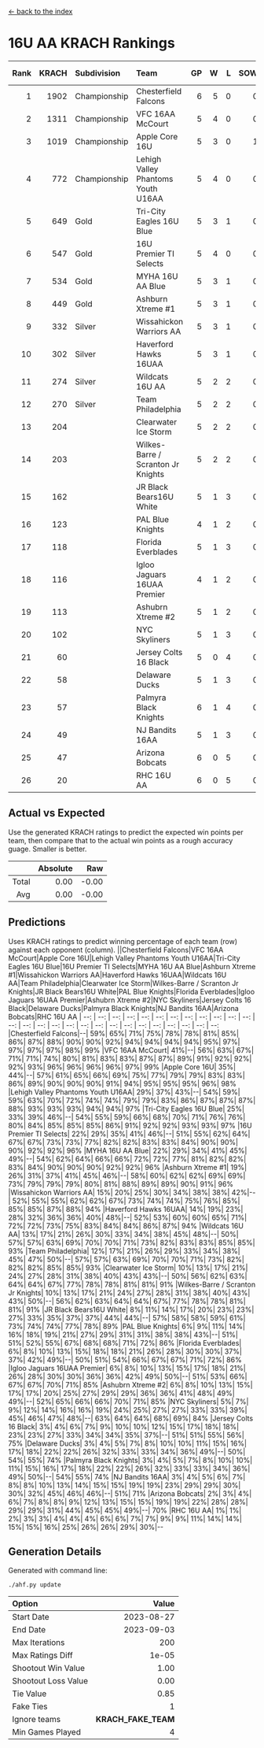 [<- back to the index](readme.md)
# 16U AA KRACH Rankings
Rank|KRACH|Subdivision|Team|GP|W|L|SOW|SOL|T|SoS|Exp Wins|Win Diff
---:|---:|:---|:---|---:|---:|---:|---:|---:|---:|---:|---:|---:
1|1902|Championship|Chesterfield Falcons|6|5|0|0|0|1|297|5.8|-0.0
2|1311|Championship|VFC 16AA McCourt|5|4|0|0|0|1|256|4.9|0.0
3|1019|Championship|Apple Core 16U|5|3|0|1|0|1|182|4.9|0.0
4|772|Championship|Lehigh Valley Phantoms Youth U16AA|5|4|0|0|0|1|129|4.9|0.0
5|649|Gold|Tri-City Eagles 16U Blue|5|3|1|0|0|1|443|3.9|0.0
6|547|Gold|16U Premier TI Selects|5|4|0|0|0|1|89|4.9|0.0
7|534|Gold|MYHA 16U AA Blue|5|3|1|0|0|1|509|3.8|-0.0
8|449|Gold|Ashburn Xtreme #1|5|3|1|0|0|1|478|3.8|-0.0
9|332|Silver|Wissahickon Warriors AA|5|3|1|0|0|1|281|3.9|0.0
10|302|Silver|Haverford Hawks 16UAA|5|3|1|0|0|1|207|3.9|0.0
11|274|Silver|Wildcats 16U AA|5|2|2|0|0|1|595|2.8|-0.0
12|270|Silver|Team Philadelphia|5|2|2|0|0|1|578|2.8|-0.0
13|204||Clearwater Ice Storm|5|2|2|0|0|1|391|2.8|-0.0
14|203||Wilkes-Barre / Scranton Jr Knights|5|2|2|0|0|1|323|2.9|0.0
15|162||JR Black Bears16U White|5|1|3|0|0|1|553|1.9|0.0
16|123||PAL Blue Knights|4|1|2|0|0|1|279|1.9|0.0
17|118||Florida Everblades|5|1|3|0|0|1|402|1.8|-0.0
18|116||Igloo Jaguars 16UAA Premier|4|1|2|0|0|1|229|1.9|0.0
19|113||Ashubrn Xtreme #2|5|1|2|0|1|1|451|1.9|0.0
20|102||NYC Skyliners|5|1|3|0|0|1|289|1.9|0.0
21|60||Jersey Colts 16 Black|5|0|4|0|0|1|539|0.9|0.0
22|58||Delaware Ducks|5|1|3|0|0|1|294|1.9|0.0
23|57||Palmyra Black Knights|6|1|4|0|0|1|217|1.9|0.0
24|49||NJ Bandits 16AA|5|1|3|0|0|1|235|1.9|0.0
25|47||Arizona Bobcats|6|0|5|0|0|1|594|0.8|-0.0
26|20||RHC 16U AA|6|0|5|0|0|1|249|0.9|0.0

## Actual vs Expected
Use the generated KRACH ratings to predict the expected win points per team, then compare that to the actual win points as a rough accuracy guage. Smaller is better.

||Absolute|Raw
|---:|---:|---:
|Total|0.00|-0.00
|Avg|0.00|-0.00

## Predictions
Uses KRACH ratings to predict winning percentage of each team (row) against each opponent (column).
||Chesterfield Falcons|VFC 16AA McCourt|Apple Core 16U|Lehigh Valley Phantoms Youth U16AA|Tri-City Eagles 16U Blue|16U Premier TI Selects|MYHA 16U AA Blue|Ashburn Xtreme #1|Wissahickon Warriors AA|Haverford Hawks 16UAA|Wildcats 16U AA|Team Philadelphia|Clearwater Ice Storm|Wilkes-Barre / Scranton Jr Knights|JR Black Bears16U White|PAL Blue Knights|Florida Everblades|Igloo Jaguars 16UAA Premier|Ashubrn Xtreme #2|NYC Skyliners|Jersey Colts 16 Black|Delaware Ducks|Palmyra Black Knights|NJ Bandits 16AA|Arizona Bobcats|RHC 16U AA
| --: | --: | --: | --: | --: | --: | --: | --: | --: | --: | --: | --: | --: | --: | --: | --: | --: | --: | --: | --: | --: | --: | --: | --: | --: | --: | --: 
|Chesterfield Falcons|--| 59%| 65%| 71%| 75%| 78%| 78%| 81%| 85%| 86%| 87%| 88%| 90%| 90%| 92%| 94%| 94%| 94%| 94%| 95%| 97%| 97%| 97%| 97%| 98%| 99%
|VFC 16AA McCourt| 41%|--| 56%| 63%| 67%| 71%| 71%| 74%| 80%| 81%| 83%| 83%| 87%| 87%| 89%| 91%| 92%| 92%| 92%| 93%| 96%| 96%| 96%| 96%| 97%| 99%
|Apple Core 16U| 35%| 44%|--| 57%| 61%| 65%| 66%| 69%| 75%| 77%| 79%| 79%| 83%| 83%| 86%| 89%| 90%| 90%| 90%| 91%| 94%| 95%| 95%| 95%| 96%| 98%
|Lehigh Valley Phantoms Youth U16AA| 29%| 37%| 43%|--| 54%| 59%| 59%| 63%| 70%| 72%| 74%| 74%| 79%| 79%| 83%| 86%| 87%| 87%| 87%| 88%| 93%| 93%| 93%| 94%| 94%| 97%
|Tri-City Eagles 16U Blue| 25%| 33%| 39%| 46%|--| 54%| 55%| 59%| 66%| 68%| 70%| 71%| 76%| 76%| 80%| 84%| 85%| 85%| 85%| 86%| 91%| 92%| 92%| 93%| 93%| 97%
|16U Premier TI Selects| 22%| 29%| 35%| 41%| 46%|--| 51%| 55%| 62%| 64%| 67%| 67%| 73%| 73%| 77%| 82%| 82%| 83%| 83%| 84%| 90%| 90%| 90%| 92%| 92%| 96%
|MYHA 16U AA Blue| 22%| 29%| 34%| 41%| 45%| 49%|--| 54%| 62%| 64%| 66%| 66%| 72%| 72%| 77%| 81%| 82%| 82%| 83%| 84%| 90%| 90%| 90%| 92%| 92%| 96%
|Ashburn Xtreme #1| 19%| 26%| 31%| 37%| 41%| 45%| 46%|--| 58%| 60%| 62%| 62%| 69%| 69%| 73%| 79%| 79%| 79%| 80%| 81%| 88%| 89%| 89%| 90%| 91%| 96%
|Wissahickon Warriors AA| 15%| 20%| 25%| 30%| 34%| 38%| 38%| 42%|--| 52%| 55%| 55%| 62%| 62%| 67%| 73%| 74%| 74%| 75%| 76%| 85%| 85%| 85%| 87%| 88%| 94%
|Haverford Hawks 16UAA| 14%| 19%| 23%| 28%| 32%| 36%| 36%| 40%| 48%|--| 52%| 53%| 60%| 60%| 65%| 71%| 72%| 72%| 73%| 75%| 83%| 84%| 84%| 86%| 87%| 94%
|Wildcats 16U AA| 13%| 17%| 21%| 26%| 30%| 33%| 34%| 38%| 45%| 48%|--| 50%| 57%| 57%| 63%| 69%| 70%| 70%| 71%| 73%| 82%| 83%| 83%| 85%| 85%| 93%
|Team Philadelphia| 12%| 17%| 21%| 26%| 29%| 33%| 34%| 38%| 45%| 47%| 50%|--| 57%| 57%| 63%| 69%| 70%| 70%| 71%| 73%| 82%| 82%| 82%| 85%| 85%| 93%
|Clearwater Ice Storm| 10%| 13%| 17%| 21%| 24%| 27%| 28%| 31%| 38%| 40%| 43%| 43%|--| 50%| 56%| 62%| 63%| 64%| 64%| 67%| 77%| 78%| 78%| 81%| 81%| 91%
|Wilkes-Barre / Scranton Jr Knights| 10%| 13%| 17%| 21%| 24%| 27%| 28%| 31%| 38%| 40%| 43%| 43%| 50%|--| 56%| 62%| 63%| 64%| 64%| 67%| 77%| 78%| 78%| 81%| 81%| 91%
|JR Black Bears16U White|  8%| 11%| 14%| 17%| 20%| 23%| 23%| 27%| 33%| 35%| 37%| 37%| 44%| 44%|--| 57%| 58%| 58%| 59%| 61%| 73%| 74%| 74%| 77%| 78%| 89%
|PAL Blue Knights|  6%|  9%| 11%| 14%| 16%| 18%| 19%| 21%| 27%| 29%| 31%| 31%| 38%| 38%| 43%|--| 51%| 51%| 52%| 55%| 67%| 68%| 68%| 71%| 72%| 86%
|Florida Everblades|  6%|  8%| 10%| 13%| 15%| 18%| 18%| 21%| 26%| 28%| 30%| 30%| 37%| 37%| 42%| 49%|--| 50%| 51%| 54%| 66%| 67%| 67%| 71%| 72%| 86%
|Igloo Jaguars 16UAA Premier|  6%|  8%| 10%| 13%| 15%| 17%| 18%| 21%| 26%| 28%| 30%| 30%| 36%| 36%| 42%| 49%| 50%|--| 51%| 53%| 66%| 67%| 67%| 70%| 71%| 85%
|Ashubrn Xtreme #2|  6%|  8%| 10%| 13%| 15%| 17%| 17%| 20%| 25%| 27%| 29%| 29%| 36%| 36%| 41%| 48%| 49%| 49%|--| 52%| 65%| 66%| 66%| 70%| 71%| 85%
|NYC Skyliners|  5%|  7%|  9%| 12%| 14%| 16%| 16%| 19%| 24%| 25%| 27%| 27%| 33%| 33%| 39%| 45%| 46%| 47%| 48%|--| 63%| 64%| 64%| 68%| 69%| 84%
|Jersey Colts 16 Black|  3%|  4%|  6%|  7%|  9%| 10%| 10%| 12%| 15%| 17%| 18%| 18%| 23%| 23%| 27%| 33%| 34%| 34%| 35%| 37%|--| 51%| 51%| 55%| 56%| 75%
|Delaware Ducks|  3%|  4%|  5%|  7%|  8%| 10%| 10%| 11%| 15%| 16%| 17%| 18%| 22%| 22%| 26%| 32%| 33%| 33%| 34%| 36%| 49%|--| 50%| 54%| 55%| 74%
|Palmyra Black Knights|  3%|  4%|  5%|  7%|  8%| 10%| 10%| 11%| 15%| 16%| 17%| 18%| 22%| 22%| 26%| 32%| 33%| 33%| 34%| 36%| 49%| 50%|--| 54%| 55%| 74%
|NJ Bandits 16AA|  3%|  4%|  5%|  6%|  7%|  8%|  8%| 10%| 13%| 14%| 15%| 15%| 19%| 19%| 23%| 29%| 29%| 30%| 30%| 32%| 45%| 46%| 46%|--| 51%| 71%
|Arizona Bobcats|  2%|  3%|  4%|  6%|  7%|  8%|  8%|  9%| 12%| 13%| 15%| 15%| 19%| 19%| 22%| 28%| 28%| 29%| 29%| 31%| 44%| 45%| 45%| 49%|--| 70%
|RHC 16U AA|  1%|  1%|  2%|  3%|  3%|  4%|  4%|  4%|  6%|  6%|  7%|  7%|  9%|  9%| 11%| 14%| 14%| 15%| 15%| 16%| 25%| 26%| 26%| 29%| 30%|--

## Generation Details

Generated with command line:
```
./ahf.py update
```

| Option | Value |
| :----- | ----: |
| Start Date | 2023-08-27 |
| End Date | 2023-09-03 |
| Max Iterations | 200 |
| Max Ratings Diff | 1e-05 |
| Shootout Win Value | 1.00 |
| Shootout Loss Value | 0.00 |
| Tie Value | 0.85 |
| Fake Ties | 1 |
| Ignore teams | __KRACH_FAKE_TEAM__ |
| Min Games Played | 4 |

